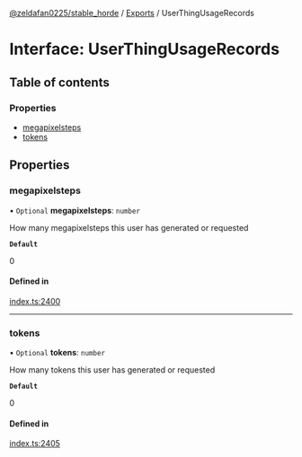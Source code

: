 [@zeldafan0225/stable_horde](../README.md) / [Exports](../modules.md) / UserThingUsageRecords

# Interface: UserThingUsageRecords

## Table of contents

### Properties

- [megapixelsteps](UserThingUsageRecords.md#megapixelsteps)
- [tokens](UserThingUsageRecords.md#tokens)

## Properties

### megapixelsteps

• `Optional` **megapixelsteps**: `number`

How many megapixelsteps this user has generated or requested

**`Default`**

0

#### Defined in

[index.ts:2400](https://github.com/ZeldaFan0225/stable_horde/blob/c25ea19/index.ts#L2400)

___

### tokens

• `Optional` **tokens**: `number`

How many tokens this user has generated or requested

**`Default`**

0

#### Defined in

[index.ts:2405](https://github.com/ZeldaFan0225/stable_horde/blob/c25ea19/index.ts#L2405)
